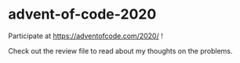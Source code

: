 # advent-of-code-2020
Participate at https://adventofcode.com/2020/ !

Check out the review file to read about my thoughts on the problems.
